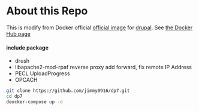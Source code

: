 # About this Repo

This is modify from Docker official [official image](https://docs.docker.com/docker-hub/official_repos/) for [drupal](https://registry.hub.docker.com/_/drupal/). See [the Docker Hub page](https://registry.hub.docker.com/_/drupal/)

#### include package
 * drush 
 * libapache2-mod-rpaf
reverse proxy add forward, fix remote IP Address
 * PECL UploadProgress
 * OPCACH


```sh
git clone https://github.com/jimmy0916/dp7.git
cd dp7
deocker-compose up -d
```